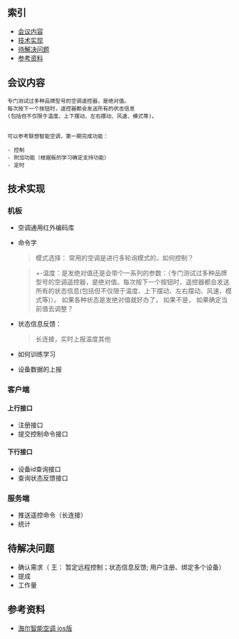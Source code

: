 索引
--

* [会议内容](#content)
* [技术实现](#detail)
* [待解决问题](#problem)
* [参考资料](#ref)

<h2 id="content">会议内容</h2>

``` 
专门测试过多种品牌型号的空调遥控器，是绝对值。
每次按下一个按钮时，遥控器都会发送所有的状态信息
(包括但不仅限于温度、上下摆动、左右摆动、风速、模式等)。 
```

```

可以参考联想智能空调，第一期完成功能：

- 控制
- 附加功能（根据板的学习确定支持功能）
- 定时

```

<h2 id="detail">技术实现</h2>

### 机板

- 空调通用红外编码库
- 命令字

  > 模式选择： 常用的空调是进行多轮询模式的，如何控制？
  
  > +-温度：是发绝对值还是会带个一系列的参数：（专门测试过多种品牌型号的空调遥控器，是绝对值。每次按下一个按钮时，遥控器都会发送所有的状态信息(包括但不仅限于温度、上下摆动、左右摆动、风速、模式等)）。
如果各种状态是发绝对值就好办了， 如果不是， 如果确定当前值去调整？

- 状态信息反馈：

  > 长连接，实时上报温度其他

- 如何训练学习
- 设备数据的上报

### 客户端

#### 上行接口

- 注册接口
- 提交控制命令接口

#### 下行接口

- 设备id查询接口
- 查询状态反馈接口

### 服务端

- 推送遥控命令（长连接）
- 统计


<h2 id="problem">待解决问题</h2>

- 确认需求（ 王： 暂定远程控制；状态信息反馈; 用户注册、绑定多个设备）
- 提成
- 工作量

<h2 id="ref">参考资料</h2>

- [海尔智能空调 ios版](https://itunes.apple.com/cn/app/hai-er-zhi-neng-kong-diao/id718208122?mt=8)
